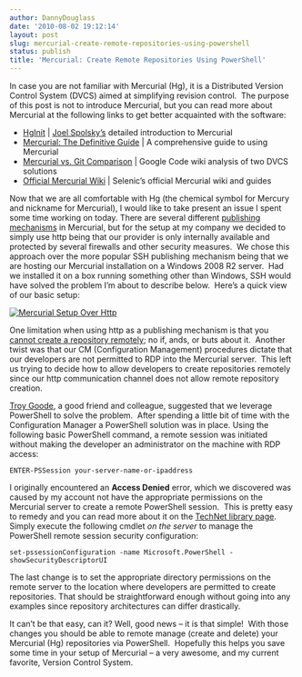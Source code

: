 ```yaml
---
author: DannyDouglass
date: '2010-08-02 19:12:14'
layout: post
slug: mercurial-create-remote-repositories-using-powershell
status: publish
title: 'Mercurial: Create Remote Repositories Using PowerShell'
---
```


In case you are not familiar with Mercurial (Hg), it is a Distributed Version Control System (DVCS) aimed at simplifying revision control.  The purpose of this post is not to introduce Mercurial, but you can read more about Mercurial at the following links to get better acquainted with the software:

  * [HgInit](http://hginit.com/) | [Joel Spolsky’s](http://www.joelonsoftware.com/) detailed introduction to Mercurial 
  * [Mercurial: The Definitive Guide](http://hgbook.red-bean.com/read/) | A comprehensive guide to using Mercurial 
  * [Mercurial vs. Git Comparison](http://code.google.com/p/support/wiki/DVCSAnalysis) | Google Code wiki analysis of two DVCS solutions 
  * [Official Mercurial Wiki](http://mercurial.selenic.com/wiki/) | Selenic’s official Mercurial wiki and guides 

Now that we are all comfortable with Hg (the chemical symbol for Mercury and nickname for Mercurial), I would like to take present an issue I spent some time working on today. <!-- more --> There are several different [publishing mechanisms](http://mercurial.selenic.com/wiki/PublishingRepositories) in Mercurial, but for the setup at my company we decided to simply use http being that our provider is only internally available and protected by several firewalls and other security measures.  We chose this approach over the more popular SSH publishing mechanism being that we are hosting our Mercurial installation on a Windows 2008 R2 server.  Had we installed it on a box running something other than Windows, SSH would have solved the problem I’m about to describe below.  Here’s a quick view of our basic setup:

[![Mercurial Setup Over Http](/images/2010-08-02-mercurial-create-remote-repositories-using-powershell/MercurialSetupOverHttp_thumb.png)](http://dannydouglass.com/images/2010-08-02-mercurial-create-remote-repositories-using-powershell/MercurialSetupOverHttp_thumb.png)

One limitation when using http as a publishing mechanism is that you [cannot create a repository remotely](http://ry4an.org/unblog/UnBlog/2009-09-17); no if, ands, or buts about it.  Another twist was that our CM (Configuration Management) procedures dictate that our developers are not permitted to RDP into the Mercurial server.  This left us trying to decide how to allow developers to create repositories remotely since our http communication channel does not allow remote repository creation.

[Troy Goode](http://SquaredRoot.com), a good friend and colleague, suggested that we leverage PowerShell to solve the problem.  After spending a little bit of time with the Configuration Manager a PowerShell solution was in place. Using the following basic PowerShell command, a remote session was initiated without making the developer an administrator on the machine with RDP access:

    ENTER-PSSession your-server-name-or-ipaddress
    
I originally encountered an **Access Denied** error, which we discovered was caused by my account not have the appropriate permissions on the Mercurial server to create a remote PowerShell session.  This is pretty easy to remedy and you can read more about it on the [TechNet library page](http://technet.microsoft.com/en-us/library/dd819508.aspx).  Simply execute the following cmdlet _on the server_ to manage the PowerShell remote session security configuration:
    
    set-pssessionConfiguration -name Microsoft.PowerShell -showSecurityDescriptorUI
    
The last change is to set the appropriate directory permissions on the remote server to the location where developers are permitted to create repositories. That should be straightforward enough without going into any examples since repository architectures can differ drastically.

It can’t be that easy, can it? Well, good news – it is that simple!  With those changes you should be able to remote manage (create and delete) your Mercurial (Hg) repositories via PowerShell.  Hopefully this helps you save some time in your setup of Mercurial – a very awesome, and my current favorite, Version Control System.